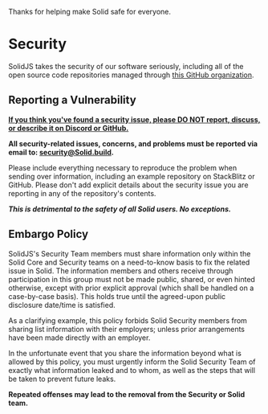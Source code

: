 Thanks for helping make Solid safe for everyone.

# Security

SolidJS takes the security of our software seriously, including all of the open source code repositories managed through [this GitHub organization](https://github.com/solidjs).

## Reporting a Vulnerability

<ins>**If you think you've found a security issue, please DO NOT report, discuss, or describe it on Discord or GitHub.**<ins>

**All security-related issues, concerns, and problems must be reported via email to: security@Solid.build.**

Please include everything necessary to reproduce the problem when sending over information, including an example repository on StackBlitz or GitHub. Please don't add explicit details about the security issue you are reporting in any of the repository's contents.

**_This is detrimental to the safety of all Solid users. No exceptions._**

## Embargo Policy

SolidJS's Security Team members must share information only within the Solid Core and Security teams on a need-to-know basis to fix the related issue in Solid. The information members and others receive through participation in this group must not be made public, shared, or even hinted otherwise, except with prior explicit approval (which shall be handled on a case-by-case basis). This holds true until the agreed-upon public disclosure date/time is satisfied.

As a clarifying example, this policy forbids Solid Security members from sharing list information with their employers; unless prior arrangements have been made directly with an employer.

In the unfortunate event that you share the information beyond what is allowed by this policy, you must urgently inform the Solid Security Team of exactly what information leaked and to whom, as well as the steps that will be taken to prevent future leaks.

**Repeated offenses may lead to the removal from the Security or Solid team.**
